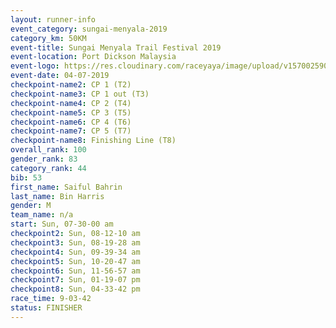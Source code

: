 ```yaml
---
layout: runner-info 
event_category: sungai-menyala-2019 
category_km: 50KM 
event-title: Sungai Menyala Trail Festival 2019 
event-location: Port Dickson Malaysia 
event-logo: https://res.cloudinary.com/raceyaya/image/upload/v1570025907/logo/smft_rwzxh1.jpg 
event-date: 04-07-2019 
checkpoint-name2: CP 1 (T2) 
checkpoint-name3: CP 1 out (T3) 
checkpoint-name4: CP 2 (T4) 
checkpoint-name5: CP 3 (T5) 
checkpoint-name6: CP 4 (T6) 
checkpoint-name7: CP 5 (T7) 
checkpoint-name8: Finishing Line (T8) 
overall_rank: 100
gender_rank: 83
category_rank: 44
bib: 53
first_name: Saiful Bahrin
last_name: Bin Harris
gender: M
team_name: n/a
start: Sun, 07-30-00 am
checkpoint2: Sun, 08-12-10 am
checkpoint3: Sun, 08-19-28 am
checkpoint4: Sun, 09-39-34 am
checkpoint5: Sun, 10-20-47 am
checkpoint6: Sun, 11-56-57 am
checkpoint7: Sun, 01-19-07 pm
checkpoint8: Sun, 04-33-42 pm
race_time: 9-03-42
status: FINISHER
---
```

